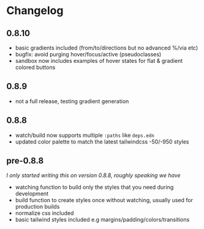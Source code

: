 # Changelog

## 0.8.10

- basic gradients included (from/to/directions but no advanced %/via etc)
- bugfix: avoid purging hover/focus/active (pseudoclasses)
- sandbox now includes examples of hover states for flat & gradient colored buttons

## 0.8.9

- not a full release, testing gradient generation

## 0.8.8

- watch/build now supports multiple `:paths` like `deps.edn`
- updated color palette to match the latest tailwindcss -50/-950 styles

## pre-0.8.8

_I only started writing this on version 0.8.8, roughly speaking we have_

- watching function to build only the styles that you need during development
- build function to create styles once without watching, usually used for production builds
- normalize css included
- basic tailwind styles included e.g margins/padding/colors/transitions
